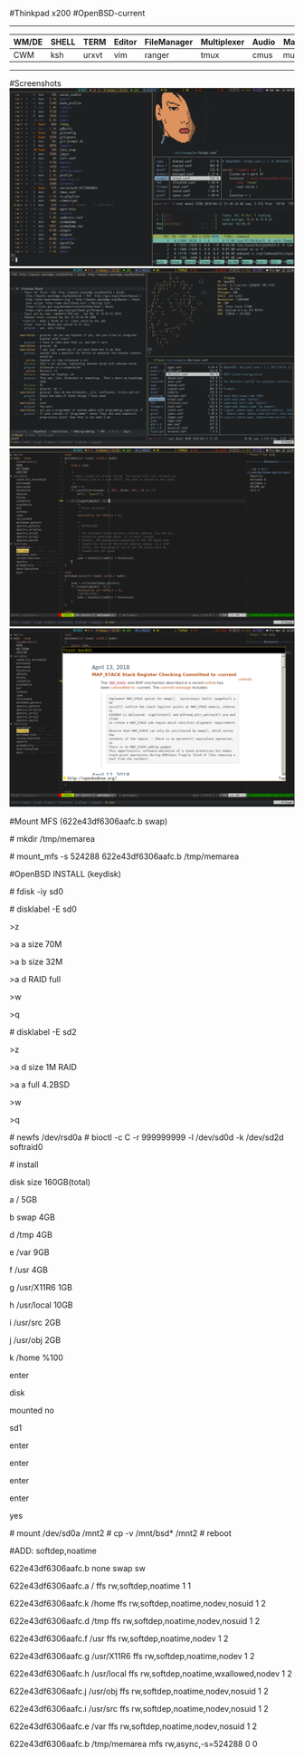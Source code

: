 #Thinkpad x200
#OpenBSD-current
______________________________________________________________________________
|WM/DE|SHELL|TERM |Editor|FileManager|Multiplexer|Audio|Mail|IRC  |Monitor   |
|-----|-----|-----|------|-----------|-----------|-----|----|-----|----------|
|CWM  |ksh  |urxvt|vim   |ranger     |tmux       |cmus |mutt|irssi|conky,dzen|
------------------------------------------------------------------------------

#Screenshots
![Term](screenshots/term.png)
![Tmux](screenshots/tmux.png)
![Vim](screenshots/vim.png)
![Luakit](screenshots/luakit.png)

#Mount MFS (622e43df6306aafc.b swap)

\# mkdir /tmp/memarea

\# mount_mfs -s 524288 622e43df6306aafc.b /tmp/memarea

#OpenBSD INSTALL (keydisk)

\# fdisk -iy sd0

\# disklabel -E sd0

\>z

\>a a size 70M 

\>a b size 32M

\>a d RAID full

\>w

\>q

\# disklabel -E sd2

\>z

\>a d size 1M RAID

\>a a full 4.2BSD

\>w

\>q

\# newfs /dev/rsd0a
\# bioctl -c C -r 999999999 -l /dev/sd0d -k /dev/sd2d softraid0

\# install

disk size 160GB(total)

a /          5GB

b swap       4GB

d /tmp       4GB

e /var       9GB

f /usr       4GB

g /usr/X11R6 1GB

h /usr/local 10GB


i /usr/src   2GB

j /usr/obj   2GB

k /home      %100


enter

disk

mounted no

sd1

enter

enter

enter

enter

yes

\# mount /dev/sd0a /mnt2
\# cp -v /mnt/bsd* /mnt2
\# reboot

#ADD: softdep,noatime

622e43df6306aafc.b none swap sw

622e43df6306aafc.a / ffs rw,softdep,noatime 1 1

622e43df6306aafc.k /home ffs rw,softdep,noatime,nodev,nosuid 1 2

622e43df6306aafc.d /tmp ffs rw,softdep,noatime,nodev,nosuid 1 2

622e43df6306aafc.f /usr ffs rw,softdep,noatime,nodev 1 2

622e43df6306aafc.g /usr/X11R6 ffs rw,softdep,noatime,nodev 1 2

622e43df6306aafc.h /usr/local ffs rw,softdep,noatime,wxallowed,nodev 1 2

622e43df6306aafc.j /usr/obj ffs rw,softdep,noatime,nodev,nosuid 1 2

622e43df6306aafc.i /usr/src ffs rw,softdep,noatime,nodev,nosuid 1 2

622e43df6306aafc.e /var ffs rw,softdep,noatime,nodev,nosuid 1 2

622e43df6306aafc.b /tmp/memarea mfs rw,async,-s=524288 0 0

